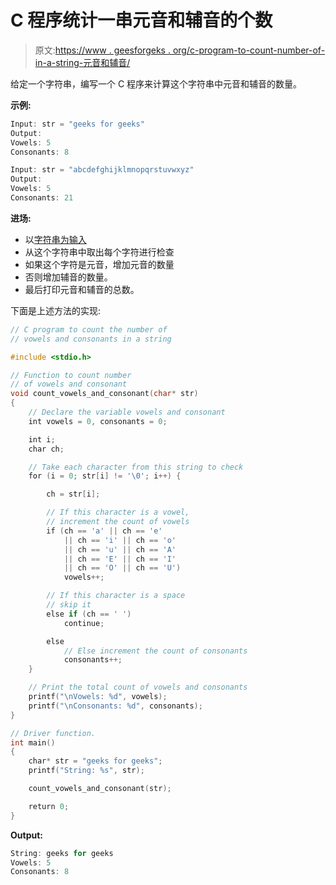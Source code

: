 # C 程序统计一串元音和辅音的个数

> 原文:[https://www . geesforgeks . org/c-program-to-count-number-of-in-a-string-元音和辅音/](https://www.geeksforgeeks.org/c-program-to-count-number-of-vowels-and-consonants-in-a-string/)

给定一个字符串，编写一个 C 程序来计算这个字符串中元音和辅音的数量。

**示例:**

```cpp
Input: str = "geeks for geeks"
Output:
Vowels: 5
Consonants: 8

Input: str = "abcdefghijklmnopqrstuvwxyz"
Output:
Vowels: 5
Consonants: 21

```

**进场:**

*   以[字符串为输入](https://www.geeksforgeeks.org/taking-string-input-space-c-3-different-methods/)
*   从这个字符串中取出每个字符进行检查
*   如果这个字符是元音，增加元音的数量
*   否则增加辅音的数量。
*   最后打印元音和辅音的总数。

下面是上述方法的实现:

```cpp
// C program to count the number of
// vowels and consonants in a string

#include <stdio.h>

// Function to count number
// of vowels and consonant
void count_vowels_and_consonant(char* str)
{
    // Declare the variable vowels and consonant
    int vowels = 0, consonants = 0;

    int i;
    char ch;

    // Take each character from this string to check
    for (i = 0; str[i] != '\0'; i++) {

        ch = str[i];

        // If this character is a vowel,
        // increment the count of vowels
        if (ch == 'a' || ch == 'e'
            || ch == 'i' || ch == 'o'
            || ch == 'u' || ch == 'A'
            || ch == 'E' || ch == 'I'
            || ch == 'O' || ch == 'U')
            vowels++;

        // If this character is a space
        // skip it
        else if (ch == ' ')
            continue;

        else
            // Else increment the count of consonants
            consonants++;
    }

    // Print the total count of vowels and consonants
    printf("\nVowels: %d", vowels);
    printf("\nConsonants: %d", consonants);
}

// Driver function.
int main()
{
    char* str = "geeks for geeks";
    printf("String: %s", str);

    count_vowels_and_consonant(str);

    return 0;
}
```

**Output:**

```cpp
String: geeks for geeks
Vowels: 5
Consonants: 8

```